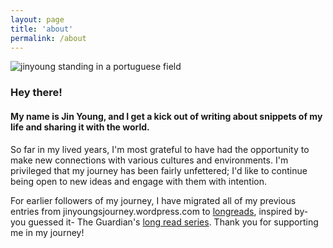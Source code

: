 ```yaml
---
layout: page
title: 'about'
permalink: /about
---
```

<div class='profile-pic'>
<img src="{{ site.baseurl }}/assets/images/obidos.jpeg" id='circular' alt='jinyoung standing in a portuguese field'>
</div>

### Hey there!

#### My name is Jin Young, and I get a kick out of writing about snippets of my life and sharing it with the world. 

So far in my lived years, I'm most grateful to have had the opportunity to make new connections with various cultures and environments. I'm privileged that my journey has been fairly unfettered; I'd like to continue being open to new ideas and engage with them with intention. 

For earlier followers of my journey, I have migrated all of my previous entries from jinyoungsjourney.wordpress.com to [longreads](/blog-journey), inspired by- you guessed it- The Guardian's [long read series](https://www.theguardian.com/news/series/the-long-read). Thank you for supporting me in my journey! 
